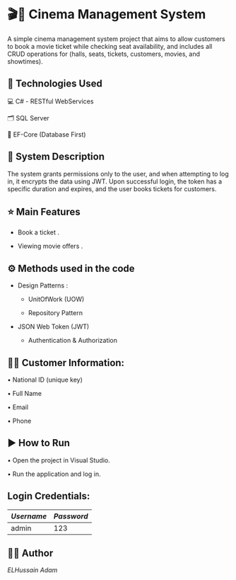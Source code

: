 # 🎬🍿 Cinema Management System

A simple cinema management system project that aims to allow customers to book a movie ticket while checking seat availability, and includes all CRUD operations for (halls, seats, tickets, customers, movies, and showtimes).

## 🧩 Technologies Used

💻 C# - RESTful WebServices

🗂 SQL Server

🔗 EF-Core (Database First)

## 📃 System Description

The system grants permissions only to the user, and when attempting to log in, it encrypts the data using JWT. 
Upon successful login, the token has a specific duration and expires, and the user books tickets for customers.

## ⭐️ Main Features

* Book a ticket .
  
* Viewing movie offers .
  
## ⚙️ Methods used in the code

- Design Patterns :

   * UnitOfWork (UOW)

  * Repository Pattern

- JSON Web Token (JWT)

   * Authentication & Authorization
     
## 🧑‍💼 Customer Information:

• National ID (unique key)

• Full Name

• Email

• Phone

## ▶ How to Run

 • Open the project in Visual Studio.

 • Run the application and log in.
 
 ## Login Credentials:

| *Username* | *Password* |
|--------------|--------------|
| admin        | 123            |

## 🧑‍💻 Author

*ELHussain Adam*


